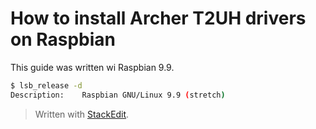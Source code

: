 # How to install Archer T2UH drivers on Raspbian

This guide was written wi Raspbian 9.9.

```sh
$ lsb_release -d
Description:	Raspbian GNU/Linux 9.9 (stretch)
```

> Written with [StackEdit](https://stackedit.io/).
<!--stackedit_data:
eyJoaXN0b3J5IjpbMTU0NTg3NTQ4OV19
-->